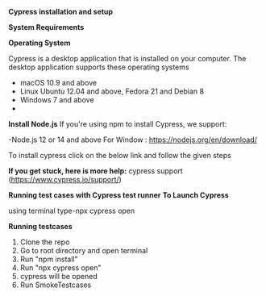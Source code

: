 
**Cypress installation and setup** 

**System Requirements**

**Operating System**

Cypress is a desktop application that is installed on your computer. The desktop application supports these operating systems

- macOS 10.9 and above
- Linux Ubuntu 12.04 and above, Fedora 21 and Debian 8
- Windows 7 and above
- 
**Install Node.js**
If you're using npm to install Cypress, we support:

-Node.js 12 or 14 and above For Window : https://nodejs.org/en/download/

To install cypress click on the below link and follow the given steps

**If you get stuck, here is more help:**
cypress support (https://www.cypress.io/support/)


**Running test cases with Cypress test runner**
**To Launch Cypress**

using terminal type-npx cypress open

**Running testcases**
 1. Clone the repo
 2. Go to root directory and open terminal
 3. Run "npm install"
 4. Run "npx cypress open"
 5. cypress will be opened
 6. Run SmokeTestcases
